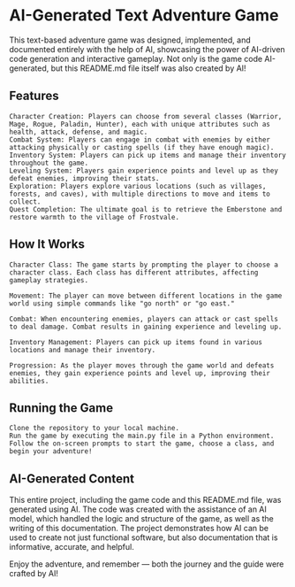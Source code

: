# AI-Generated Text Adventure Game

This text-based adventure game was designed, implemented, and documented entirely with the help of AI, showcasing the power of AI-driven code generation and interactive gameplay. Not only is the game code AI-generated, but this README.md file itself was also created by AI!
## Features

    Character Creation: Players can choose from several classes (Warrior, Mage, Rogue, Paladin, Hunter), each with unique attributes such as health, attack, defense, and magic.
    Combat System: Players can engage in combat with enemies by either attacking physically or casting spells (if they have enough magic).
    Inventory System: Players can pick up items and manage their inventory throughout the game.
    Leveling System: Players gain experience points and level up as they defeat enemies, improving their stats.
    Exploration: Players explore various locations (such as villages, forests, and caves), with multiple directions to move and items to collect.
    Quest Completion: The ultimate goal is to retrieve the Emberstone and restore warmth to the village of Frostvale.

## How It Works

    Character Class: The game starts by prompting the player to choose a character class. Each class has different attributes, affecting gameplay strategies.

    Movement: The player can move between different locations in the game world using simple commands like "go north" or "go east."

    Combat: When encountering enemies, players can attack or cast spells to deal damage. Combat results in gaining experience and leveling up.

    Inventory Management: Players can pick up items found in various locations and manage their inventory.

    Progression: As the player moves through the game world and defeats enemies, they gain experience points and level up, improving their abilities.

## Running the Game

    Clone the repository to your local machine.
    Run the game by executing the main.py file in a Python environment.
    Follow the on-screen prompts to start the game, choose a class, and begin your adventure!

## AI-Generated Content

This entire project, including the game code and this README.md file, was generated using AI. The code was created with the assistance of an AI model, which handled the logic and structure of the game, as well as the writing of this documentation. The project demonstrates how AI can be used to create not just functional software, but also documentation that is informative, accurate, and helpful.

Enjoy the adventure, and remember — both the journey and the guide were crafted by AI!
